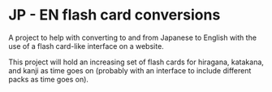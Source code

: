 # JP - EN flash card conversions

A project to help with converting to and from Japanese to
English with the use of a flash card-like interface on a
website.

This project will hold an increasing set of flash cards for
hiragana, katakana, and kanji as time goes on (probably with
an interface to include different packs as time goes on).

